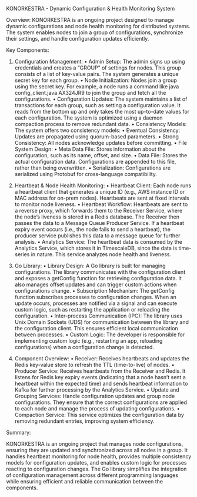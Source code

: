 KONORKESTRA - Dynamic Configuration & Health Monitoring System

Overview:
KONORKESTRA is an ongoing project designed to manage dynamic configurations and node health monitoring for distributed systems. The system enables nodes to join a group of configurations, synchronize their settings, and handle configuration updates efficiently.

Key Components:

1. Configuration Management:
	•	Admin Setup:
The admin signs up using credentials and creates a “GROUP” of settings for nodes. This group consists of a list of key-value pairs. The system generates a unique secret key for each group.
	•	Node Initialization:
Nodes join a group using the secret key. For example, a node runs a command like java config_client.java AX324JR9 to join the group and fetch all the configurations.
	•	Configuration Updates:
The system maintains a list of transactions for each group, such as setting a configuration value. It reads from the bottom up and only takes the most up-to-date values for each configuration. The system is optimized using a daemon compaction process to remove redundant data.
	•	Consistency Models:
The system offers two consistency models:
	•	Eventual Consistency: Updates are propagated using quorum-based parameters.
	•	Strong Consistency: All nodes acknowledge updates before committing.
	•	File System Design:
	•	Meta Data File: Stores information about the configuration, such as its name, offset, and size.
	•	Data File: Stores the actual configuration data. Configurations are appended to this file, rather than being overwritten.
	•	Serialization: Configurations are serialized using Protobuf for cross-language compatibility.

2. Heartbeat & Node Health Monitoring:
	•	Heartbeat Client:
Each node runs a heartbeat client that generates a unique ID (e.g., AWS instance ID or MAC address for on-prem nodes). Heartbeats are sent at fixed intervals to monitor node liveness.
	•	Heartbeat Workflow:
Heartbeats are sent to a reverse proxy, which forwards them to the Receiver Service, where the node’s liveness is stored in a Redis database. The Receiver then passes the data to a Message Queue Producer Service. If a heartbeat expiry event occurs (i.e., the node fails to send a heartbeat), the producer service publishes this data to a message queue for further analysis.
	•	Analytics Service:
The heartbeat data is consumed by the Analytics Service, which stores it in TimescaleDB, since the data is time-series in nature. This service analyzes node health and liveness.

3. Go Library:
	•	Library Design:
A Go library is built for managing configurations. The library communicates with the configuration client and exposes a getConfig function for retrieving configuration data. It also manages offset updates and can trigger custom actions when configurations change.
	•	Subscription Mechanism:
The getConfig function subscribes processes to configuration changes. When an update occurs, processes are notified via a signal and can execute custom logic, such as restarting the application or reloading the configuration.
	•	Inter-process Communication (IPC):
The library uses Unix Domain Sockets (UDS) for communication between the library and the configuration client. This ensures efficient local communication between processes.
	•	Custom Logic:
The developer is responsible for implementing custom logic (e.g., restarting an app, reloading configurations) when a configuration change is detected.

4. Component Overview:
	•	Receiver:
Receives heartbeats and updates the Redis key-value store to refresh the TTL (time-to-live) of nodes.
	•	Producer Service:
Receives heartbeats from the Receiver and Redis. It listens for Redis key expiry events (indicating that a node hasn’t sent a heartbeat within the expected time) and sends heartbeat information to Kafka for further processing by the Analytics Service.
	•	Update and Grouping Services:
Handle configuration updates and group node configurations. They ensure that the correct configurations are applied to each node and manage the process of updating configurations.
	•	Compaction Service:
This service optimizes the configuration data by removing redundant entries, improving system efficiency.

Summary:

KONORKESTRA is an ongoing project that manages node configurations, ensuring they are updated and synchronized across all nodes in a group. It handles heartbeat monitoring for node health, provides multiple consistency models for configuration updates, and enables custom logic for processes reacting to configuration changes. The Go library simplifies the integration of configuration management across different programming languages while ensuring efficient and reliable communication between the components.
